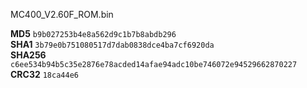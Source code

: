MC400_V2.60F_ROM.bin

**MD5** ``b9b027253b4e8a562d9c1b7b8abdb296  ``  
**SHA1** ``3b79e0b751080517d7dab0838dce4ba7cf6920da  ``  
**SHA256** ``c6ee534b94b5c35e2876e78acded14afae94adc10be746072e94529662870227  ``  
**CRC32** ``18ca44e6  ``

